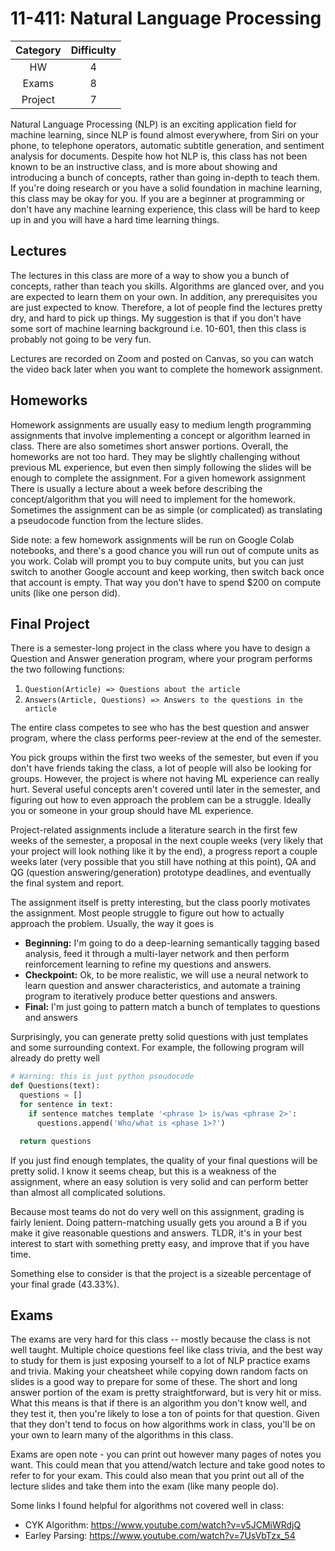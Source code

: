 # 11-411: Natural Language Processing

| Category | Difficulty |
|:-:       | :-:        |
| HW       | 4          |
| Exams    | 8          |
| Project  | 7          |

Natural Language Processing (NLP) is an exciting application field for machine learning,
since NLP is found almost everywhere, from Siri on your phone, to telephone operators,
automatic subtitle generation, and sentiment analysis for documents. Despite how hot NLP
is, this class has not been known to be an instructive class, and is more about showing
and introducing a bunch of concepts, rather than going in-depth to teach them. If you're
doing research or you have a solid foundation in machine learning, this class may be okay
for you. If you are a beginner at programming or don't have any machine learning experience,
this class will be hard to keep up in and you will have a hard time learning things.

## Lectures

The lectures in this class are more of a way to show you a bunch of concepts, 
rather than teach you skills. Algorithms are glanced over, and you are expected 
to learn them on your own. In addition, any prerequisites you are just expected to know.
Therefore, a lot of people find the lectures pretty dry, and hard to pick up things.
My suggestion is that if you don't have some sort of machine learning background 
i.e. 10-601, then this class is probably not going to be very fun.

Lectures are recorded on Zoom and posted on Canvas, so you can watch the video back later when
you want to complete the homework assignment.

## Homeworks

Homework assignments are usually easy to medium length programming assignments that involve
implementing a concept or algorithm learned in class. There are also sometimes short answer portions.
Overall, the homeworks are not too hard. They may be slightly challenging without previous
ML experience, but even then simply following the slides will be enough to complete the assignment.
For a given homework assignment There is usually a lecture about a week before describing the
concept/algorithm that you will need to implement for the homework. Sometimes the assignment 
can be as simple (or complicated) as translating a pseudocode function from the lecture slides.

Side note: a few homework assignments will be run on Google Colab notebooks, and there's a good
chance you will run out of compute units as you work. Colab will prompt you to buy compute units, but
you can just switch to another Google account and keep working, then switch back once that account
is empty. That way you don't have to spend $200 on compute units (like one person did).

## Final Project

There is a semester-long project in the class where you have to design a Question and Answer generation
program, where your program performs the two following functions:

1. `Question(Article) => Questions about the article`
2. `Answers(Article, Questions) => Answers to the questions in the article`

The entire class competes to see who has the best question and answer program, where the class performs peer-review
at the end of the semester.

You pick groups within the first two weeks of the semester, but even if you don't have friends taking the class,
a lot of people will also be looking for groups. However, the project is where not having ML
experience can really hurt. Several useful concepts aren't covered until later in the semester, and
figuring out how to even approach the problem can be a struggle. Ideally you or someone in your
group should have ML experience.

Project-related assignments include a literature search in the first few weeks of the semester, 
a proposal in the next couple weeks (very likely that your project will look nothing like it by 
the end), a progress report a couple weeks later (very possible that you still have nothing at 
this point), QA and QG (question answering/generation) prototype deadlines, and eventually
the final system and report. 

The assignment itself is pretty interesting, but the class poorly motivates the assignment. Most people struggle 
to figure out how to actually approach the problem. Usually, the way it goes is

- **Beginning:** I'm going to do a deep-learning semantically tagging based analysis, feed it through a multi-layer network and then perform reinforcement learning to refine my questions and answers.
- **Checkpoint:** Ok, to be more realistic, we will use a neural network to learn question and answer characteristics, and automate a training program to iteratively produce better questions and answers.
- **Final:** I'm just going to pattern match a bunch of templates to questions and answers

Surprisingly, you can generate pretty solid questions with just templates and some surrounding context.
For example, the following program will already do pretty well

```python
# Warning: this is just python pseudocode
def Questions(text):
  questions = []
  for sentence in text:
    if sentence matches template '<phrase 1> is/was <phrase 2>':
      questions.append('Who/what is <phase 1>?')

  return questions
```

If you just find enough templates, the quality of your final questions will be pretty solid.
I know it seems cheap, but this is a weakness of the assignment, where an easy solution is
very solid and can perform better than almost all complicated solutions.

Because most teams do not do very well on this assignment, grading is fairly lenient. Doing pattern-matching usually gets you around a B if you make it give reasonable questions and answers. TLDR, it's in your best interest to start with something pretty easy, and improve that if you have time.

Something else to consider is that the project is a sizeable percentage of your final grade (43.33%).

## Exams

The exams are very hard for this class -- mostly because the class is not well taught.
Multiple choice questions feel like class trivia, and the best way to study for them is just
exposing yourself to a lot of NLP practice exams and trivia. Making your cheatsheet while copying down
random facts on slides is a good way to prepare for some of these.
The short and long answer portion of the exam is pretty straightforward, but is very hit or miss.
What this means is that if there is an algorithm you don't know well, and they test it, then you're
likely to lose a ton of points for that question. Given that they don't tend to focus on how algorithms
work in class, you'll be on your own to learn many of the algorithms in this class.

Exams are open note - you can print out however many pages of notes you want. This could mean that
you attend/watch lecture and take good notes to refer to for your exam. This could also mean that
you print out all of the lecture slides and take them into the exam (like many people do).

Some links I found helpful for algorithms not covered well in class:
- CYK Algorithm: <https://www.youtube.com/watch?v=v5JCMiWRdjQ>
- Earley Parsing: <https://www.youtube.com/watch?v=7UsVbTzx_54>